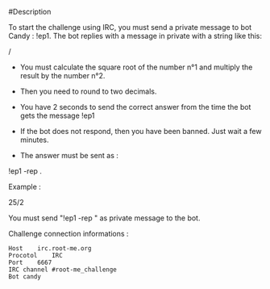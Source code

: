 #Description

To start the challenge using IRC, you must send a private message to bot Candy : !ep1. The bot replies with a message in private with a string like this:

<number1>/<number2>

- You must calculate the square root of the number n°1 and multiply the result by the number n°2.

- Then you need to round to two decimals.

- You have 2 seconds to send the correct answer from the time the bot gets the message !ep1

- If the bot does not respond, then you have been banned. Just wait a few minutes.

- The answer must be sent as :

!ep1 -rep <answer>.

Example :

25/2

You must send "!ep1 -rep <reponse>" as private message to the bot.

Challenge connection informations :

```
Host	irc.root-me.org
Procotol	IRC
Port	6667
IRC channel	#root-me_challenge
Bot	candy
```